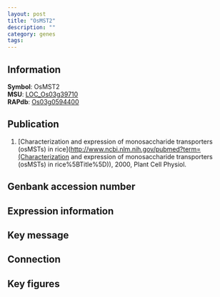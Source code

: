 ```yaml
---
layout: post
title: "OsMST2"
description: ""
category: genes
tags: 
---
```


## Information
__Symbol__: OsMST2  
__MSU__: [LOC_Os03g39710](http://rice.plantbiology.msu.edu/cgi-bin/ORF_infopage.cgi?orf=LOC_Os03g39710)  
__RAPdb__: [Os03g0594400](http://rapdb.dna.affrc.go.jp/viewer/gbrowse_details/irgsp1?name=Os03g0594400)  

## Publication
1. [Characterization and expression of monosaccharide transporters (osMSTs) in rice](http://www.ncbi.nlm.nih.gov/pubmed?term=(Characterization and expression of monosaccharide transporters (osMSTs) in rice%5BTitle%5D)), 2000, Plant Cell Physiol.

## Genbank accession number

## Expression information

## Key message

## Connection

## Key figures


